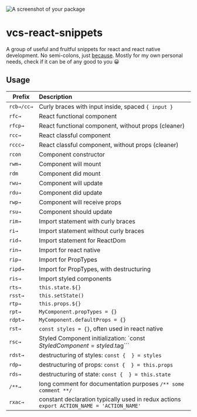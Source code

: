 
![A screenshot of your package](https://upload.wikimedia.org/wikipedia/commons/8/80/Atom_editor_logo.svg)
# vcs-react-snippets
A group of useful and fruitful snippets for react and react native development. No semi-colons, just [because](https://www.youtube.com/watch?v=gsfbh17Ax9I&t=11s).
Mostly for my own personal needs, check if it can be of any good to you 😀

## Usage

Prefix | Description
---- |:--------
`rcb→/cc→` | Curly braces with input inside, spaced `{ input }`
`rfc→` | React functional component
`rfcp→` | React functional component, without props (cleaner)
`rcc→` | React classful component
`rccc→` | React classful component, without props (cleaner)
`rcon` | Component constructor
`rwm→` | Component will mount
`rdm`  | Component did mount
`rwu→` | Component will update
`rdu→` | Component did update
`rwp→` | Component will receive props
`rsu→` | Component should update
`rim→` | Import statement with curly braces
`ri→`  | Import statement without curly braces
`rid→` | Import statement for ReactDom
`rin→` | Import for react native
`rip→` | Import for PropTypes
`ripd→` | Import for PropTypes, with destructuring    
`ris→`  |  Import styled components
`rts→` | `this.state.${}`
`rsst→` | `this.setState()`
`rtp→` | `this.props.${}`
`rpt→` | `MyComponent.propTypes = {}`  
`rdpt→` | `MyComponent.defaultProps = {}`    
`rst→` | `const styles = {}`, often used in react native
`rsc→` | Styled Component initialization: `const $StyledComponent = styled.$tag```
`rdst→` | destructuring of styles: `const {  } = styles`
`rdp→` | destructuring of props: `const {  } = this.props`
`rds→` | destructuring of state: `const {  } = this.state`  
`/**→` | long comment for documentation purposes `/** some comment **/`  
`rxac→`| constant declaration typically used in redux actions `export ACTION_NAME = 'ACTION_NAME'`  
